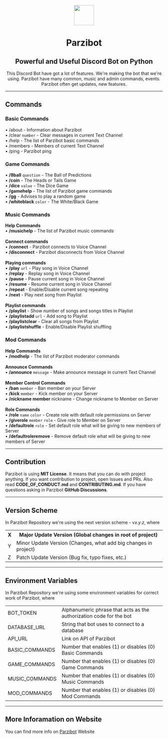 <div align="center">
    <img src="https://github.com/merive-inc/Parzibot/blob/main/assets/Parzibot.svg" width="64">
    <h1 align="center">Parzibot</h1>
    <h2 align="center">Powerful and Useful Discord Bot on Python</h2>
    <p>
        This Discord Bot have got a lot of features.
        We're making the bot that we're using.
        Parzibot have many common, music and admin commands, events.
        Parzibot often get updates, new features. 
    </p>
</div>

<hr/>

<div>
    <h2>Commands</h2>
    <h3>Basic Commands</h3>
    <p>
        • /about - Information about Parzibot<br>
        • /clear <code>number</code> - Clear messages in current Text Channel<br>
        • /help - The list of Parzibot basic commands<br>
        • /members - Members of current Text Channel<br>
        • /ping - Parzibot ping<br>
    </p>
    <h3>Game Commands</h3>
    <p>
        • <b>/8ball</b> <code>question</code> - The Ball of Predictions<br>
        • <b>/coin</b> - The Heads or Tails Game<br>
        • <b>/dice</b> <code>value</code> - The Dice Game<br>
        • <b>/gamehelp</b> - The list of Parzibot game commands<br>
        • <b>/gg</b> - Advises to play a random game<br>
        • <b>/whiteblack</b> <code>color</code> - The White/Black Game<br>
    </p>
    <h3>Music Commands</h3>
    <p>
        <b>Help Commands</b><br>
        • <b>/musichelp</b> - The list of Parzibot music commands<br>
        <br><b>Connect commands</b><br>
        • <b>/connect</b> - Parzibot connects to Voice Channel<br>
        • <b>/disconnect</b> - Parzibot disconnects from Voice Channel<br>
        <br><b>Playing commands</b><br>
        • <b>/play</b> <code>url</code> - Play song in Voice Channel<br>
        • <b>/replay</b> - Replay song in Voice Channel<br>
        • <b>/pause</b> - Pause current song in Voice Channel<br>
        • <b>/resume</b> - Resume current song in Voice Channel<br>
        • <b>/repeat</b> - Enable/Disable current song repeating<br>
        • <b>/next</b> - Play next song from Playlist<br>
        <br><b>Playlist commands</b><br>
        • <b>/playlist</b> - Show number of songs and songs titles in Playlist<br>
        • <b>/playlistadd</b> <code>url</code> - Add song to Playlist<br>
        • <b>/playlistclear</b> - Clear all songs from Playlist<br>
        • <b>/playlistshuffle</b> - Enable/Disable Playlist shuffling<br>
    </p>
    <h3>Mod Commands</h3>
    <p>
        <b>Help Commands</b><br>
        • <b>/modhelp</b> - The list of Parzibot moderator commands<br>
        <br><b>Announce Commands</b><br>
        • <b>/announce</b> <code>message</code> - Make announce message in current Text Channel<br>
        <br><b>Member Control Commands</b><br>
        • <b>/ban</b> <code>member</code> - Ban member on your Server<br>
        • <b>/kick</b> <code>member</code> - Kick member on your Server<br>
        • <b><b>/nickname</b> member</b> nickname - Change nickname to Member on Server<br>
        <br><b>Role Commands</b><br>
        • <b>/role</b> <code>name</code> <code>color</code> - Create role with default role permissions on Server<br>
        • <b>/giverole</b> <code>member</code> <code>role</code> - Give role to Member on Server<br>
        • <b>/defaultrole</b> <code>role</code> - Set default role what will be giving to new members of Server<br>
        • <b>/defaultroleremove</b> - Remove default role what will be giving to new members of Server
    </p>
</div>

<hr/>

<div>
    <h2>Contribution</h2>
    <p>
        Parzibot is using <b>MIT License</b>.
        It means that you can do with project anything.
        If you want contribution to project, open Issues and PRs.
        Also read <b>CODE_OF_CONDUCT.md</b> and <b>CONTRIBUTING.md</b>.
        If you have questions asking in Parzibot <b>GitHub Discussions</b>.
    </p>
</div>

<hr/>

<div>
    <h2>Version Scheme</h2>
    <p>
        In Parzibot Repository we're using the next version scheme - v<i>x.y.z</i>, where
        <table>
            <tr><th>X</th><th>Major Update Version (Global changes in root of project)</th></tr>
            <tr><td>Y</td><td>Minor Update Version (Changes, what add big changes in project)</td></tr>
            <tr><td>Z</td><td>Patch Update Version (Bug fix, typo fixes, etc.)</td></tr>
        </table>
    </p>
</div>

<hr/>

<div>
    <h2>Environment Variables</h2>
    <p>
        In Parzibot Repository we're using some environment variables for correct work of Parzibot, where
        <table>
            <tr><td>BOT_TOKEN</td><td>Alphanumeric phrase that acts as the authorization code for the bot</td></tr>
            <tr><td>DATABASE_URL</td><td>String that bot uses to connect to a database</td></tr>
            <tr><td>API_URL</td><td>Link on API of Parzibot</td></tr>
            <tr><td>BASIC_COMMANDS</td><td>Number that enables (1) or disables (0) Basic Commands</td></tr>
            <tr><td>GAME_COMMANDS</td><td>Number that enables (1) or disables (0) Game Commands</td></tr>
            <tr><td>MUSIC_COMMANDS</td><td>Number that enables (1) or disables (0) Music Commands</td></tr>
            <tr><td>MOD_COMMANDS</td><td>Number that enables (1) or disables (0) Mod Commands</td></tr>
        </table>
    </p>
</div>

<hr/>

<div>
    <h2>More Inforamation on Website</h2>
    <p>
        You can find more info on <a href="https://merive.vercel.app/parzibot/">Parzibot</a> Website
    </p>
</div>
